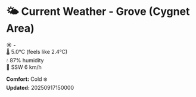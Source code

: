 # 🌤️ Current Weather - Grove (Cygnet Area)

☀️ **-**  
🌡️ 5.0°C (feels like 2.4°C)  
💧 87% humidity  
💨 SSW 6 km/h  

**Comfort:** Cold ❄️  
**Updated:** 20250917150000
